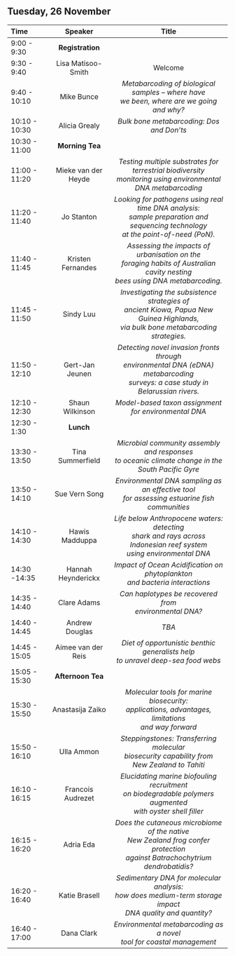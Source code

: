 ## Tuesday, 26 November

| Time  | Speaker | Title |
| :---  | :---:   | :---: |
| 9:00 - 9:30 | **Registration** |  |
| 9:30 - 9:40 | Lisa Matisoo-Smith | Welcome |
| 9:40 - 10:10 | Mike Bunce | *Metabarcoding of biological samples – where have <br> we been, where are we going and why?* |
| 10:10 - 10:30 | Alicia Grealy | *Bulk bone metabarcoding: Dos and Don’ts* |
| 10:30 - 11:00 | **Morning Tea**  |
| 11:00 - 11:20 | Mieke van der Heyde | *Testing multiple substrates for terrestrial biodiversity <br> monitoring using environmental DNA metabarcoding* |
| 11:20 - 11:40 | Jo Stanton | *Looking for pathogens using real time DNA analysis:<br> sample preparation and sequencing technology<br> at the point-of-need (PoN).* |
| 11:40 - 11:45 | Kristen Fernandes | *Assessing the impacts of urbanisation on the<br> foraging habits of Australian cavity nesting<br> bees using DNA metabarcoding.* |
| 11:45 - 11:50 | Sindy Luu	| *Investigating the subsistence strategies of<br> ancient Kiowa, Papua New Guinea Highlands, <br>via bulk bone metabarcoding strategies.* |
| 11:50 - 12:10 | Gert-Jan Jeunen	| *Detecting novel invasion fronts through<br> environmental DNA (eDNA) metabarcoding<br> surveys: a case study in Belarussian rivers.* |
| 12:10 - 12:30 | Shaun Wilkinson	| *Model-based taxon assignment for environmental DNA* |
| 12:30 - 1:30 | **Lunch** | |
| 13:30 - 13:50 | Tina Summerfield | *Microbial community assembly and responses<br> to oceanic climate change in the South Pacific Gyre* |
| 13:50 - 14:10 | Sue Vern Song | *Environmental DNA sampling as an effective tool<br> for assessing estuarine fish communities* |
| 14:10 - 14:30 | Hawis Madduppa | *Life below Anthropocene waters: detecting<br> shark and rays across Indonesian reef system<br> using environmental DNA* |
| 14:30 -14:35 | Hannah Heynderickx | *Impact of Ocean Acidification on phytoplankton<br> and bacteria interactions* |
| 14:35 - 14:40 | Clare Adams | *Can haplotypes be recovered from <br>environmental DNA?* |
| 14:40 - 14:45 | Andrew Douglas | *TBA* |
| 14:45 - 15:05 | Aimee van der Reis | *Diet of opportunistic benthic generalists help<br> to unravel deep-sea food webs* |
| 15:05 - 15:30 | **Afternoon Tea** | |
| 15:30 - 15:50 | Anastasija Zaiko | *Molecular tools for marine biosecurity:<br> applications, advantages, limitations<br> and way forward* |
| 15:50 - 16:10 | Ulla Ammon | *Steppingstones: Transferring molecular<br> biosecurity capability from<br> New Zealand to Tahiti* |
| 16:10 - 16:15 | Francois Audrezet | *Elucidating marine biofouling recruitment<br> on biodegradable polymers augmented<br> with oyster shell filler* |
| 16:15 - 16:20 | Adria Eda | *Does the cutaneous microbiome of the native<br> New Zealand frog confer protection<br> against Batrachochytrium dendrobatidis?* |
| 16:20 - 16:40 | Katie Brasell | *Sedimentary DNA for molecular analysis:<br> how does medium-term storage impact<br> DNA quality and quantity?* |
| 16:40 - 17:00 | Dana Clark | *Environmental metabarcoding as a novel<br> tool for coastal management* |
